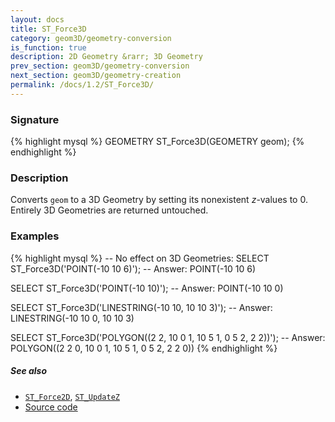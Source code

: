 ```yaml
---
layout: docs
title: ST_Force3D
category: geom3D/geometry-conversion
is_function: true
description: 2D Geometry &rarr; 3D Geometry
prev_section: geom3D/geometry-conversion
next_section: geom3D/geometry-creation
permalink: /docs/1.2/ST_Force3D/
---
```


### Signature

{% highlight mysql %}
GEOMETRY ST_Force3D(GEOMETRY geom);
{% endhighlight %}

### Description

Converts `geom` to a 3D Geometry by setting its nonexistent
*z*-values to 0.
Entirely 3D Geometries are returned untouched.

### Examples

{% highlight mysql %}
-- No effect on 3D Geometries:
SELECT ST_Force3D('POINT(-10 10 6)');
-- Answer:         POINT(-10 10 6)

SELECT ST_Force3D('POINT(-10 10)');
-- Answer:         POINT(-10 10 0)

SELECT ST_Force3D('LINESTRING(-10 10, 10 10 3)');
-- Answer:         LINESTRING(-10 10 0, 10 10 3)

SELECT ST_Force3D('POLYGON((2 2, 10 0 1, 10 5 1, 0 5 2, 2 2))');
-- Answer:         POLYGON((2 2 0, 10 0 1, 10 5 1, 0 5 2, 2 2 0))
{% endhighlight %}

##### See also

* [`ST_Force2D`](../ST_Force2D), [`ST_UpdateZ`](../ST_UpdateZ)
* <a href="https://github.com/orbisgis/h2gis/blob/v1.2.4/h2spatial-ext/src/main/java/org/h2gis/h2spatialext/function/spatial/convert/ST_Force3D.java" target="_blank">Source code</a>
